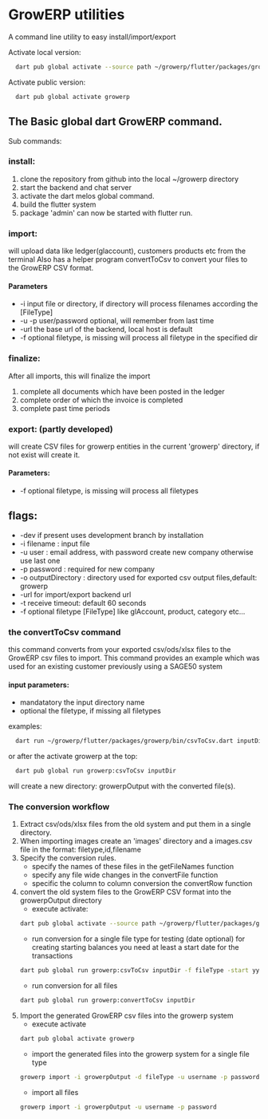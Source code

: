 
# GrowERP utilities

A command line utility to easy install/import/export

Activate local version:
```bash
  dart pub global activate --source path ~/growerp/flutter/packages/growerp
```
Activate public version:
```bash
  dart pub global activate growerp
```
## The Basic global dart GrowERP command.
Sub commands:
### install:
  1. clone the repository from github into the local ~/growerp directory
  2. start the backend and chat server
  3. activate the dart melos global command.
  4. build the flutter system
  5. package 'admin' can now be started with flutter run.
  
### import:
  will upload data like ledger(glaccount), customers products etc from the terminal
  Also has a helper program convertToCsv to convert your files to the
    GrowERP CSV format.
  #### Parameters
  * -i input file or directory, if directory will process filenames according the [FileType]
  * -u -p user/password optional, will remember from last time
  * -url the base url of the backend, local host is default
  * -f optional filetype, is missing will process all filetype in the specified dir

### finalize:
  After all imports, this will finalize the import
  1. complete all documents which have been posted in the ledger
  2. complete order of which the invoice is completed
  3. complete past time periods

### export: (partly developed)
  will create CSV files for growerp entities in the current 'growerp'
  directory, if not exist will create it.
  #### Parameters:
  * -f optional filetype, is missing will process all filetypes

## flags:
  * -dev if present uses development branch by installation
  * -i filename : input file
  * -u user : email address, with password create new company otherwise use last one
  * -p password : required for new company
  * -o outputDirectory : directory used for exported csv output files,default: growerp
  * -url for import/export backend url
  * -t receive timeout: default 60 seconds
  * -f optional filetype [FileType] like glAccount, product, category etc...

### the convertToCsv command
this command converts from your exported csv/ods/xlsx files to the GrowERP csv files to import. This command provides an example which was used for an existing customer previously using a SAGE50 system

#### input parameters:
* mandatatory the input directory name
* optional the filetype, if missing all filetypes

examples:
```bash
  dart run ~/growerp/flutter/packages/growerp/bin/csvToCsv.dart inputDir transaction
```
or after the activate growerp at the top:
```bash
  dart pub global run growerp:csvToCsv inputDir
```
will create a new directory: growerpOutput with the converted file(s).

### The conversion workflow
1. Extract csv/ods/xlsx files from the old system and put them in a single directory.
2. When importing images create an 'images' directory and a images.csv file in the format: filetype,id,filename
3. Specify the conversion rules.
    * specify the names of these files in the getFileNames function
    * specify any file wide changes in the convertFile function
    * specific the column to column conversion the convertRow function
4. convert the old system files to the GrowERP CSV format into the growerpOutput directory
    * execute activate: 
    ```bash
    dart pub global activate --source path ~/growerp/flutter/packages/growerp
    ```
    * run conversion for a single file type for testing (date optional)
    for creating starting balances you need at least a start date for the transactions 
    ```bash
    dart pub global run growerp:csvToCsv inputDir -f fileType -start yyyy/mm/dd -end yyy/mm/dd
    ```
    * run conversion for all files
    ```bash
    dart pub global run growerp:convertToCsv inputDir
    ```
5. Import the generated GrowERP csv files into the growerp system
   * execute activate 
   ```bash
   dart pub global activate growerp
   ```
   * import the generated files into the growerp system for a single file type 
   ```bash
   growerp import -i growerpOutput -d fileType -u username -p password
   ```
    * import all files
    ```bash
    growerp import -i growerpOutput -u username -p password
    ```

